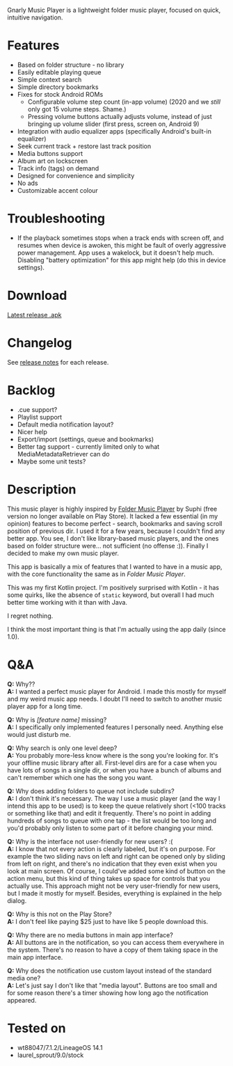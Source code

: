 Gnarly Music Player is a lightweight folder music player, focused on quick, intuitive navigation.

# Features #
* Based on folder structure - no library
* Easily editable playing queue
* Simple context search
* Simple directory bookmarks
* Fixes for stock Android ROMs
	* Configurable volume step count (in-app volume) (2020 and we _still_ only got 15 volume steps. Shame.)
	* Pressing volume buttons actually adjusts volume, instead of just bringing up volume slider (first press, screen on, Android 9)
* Integration with audio equalizer apps (specifically Android's built-in equalizer)
* Seek current track + restore last track position
* Media buttons support
* Album art on lockscreen
* Track info (tags) on demand
* Designed for convenience and simplicity
* No ads
* Customizable accent colour

# Troubleshooting #
* If the playback sometimes stops when a track ends with screen off, and resumes when device is awoken, this might be fault of overly aggressive power management. App uses a wakelock, but it doesn't help much. Disabling "battery optimization" for this app might help (do this in device settings).

# Download #
[Latest release .apk](https://github.com/szycikm/GnarlyMusicPlayer/releases/latest)

# Changelog #

See [release notes](https://github.com/szycikm/GnarlyMusicPlayer/releases) for each release.

# Backlog #
* .cue support?
* Playlist support
* Default media notification layout?
* Nicer help
* Export/import (settings, queue and bookmarks)
* Better tag support - currently limited only to what MediaMetadataRetriever can do
* Maybe some unit tests?

# Description #
This music player is highly inspired by [Folder Music Player](https://play.google.com/store/apps/details?id=com.suphi.foldermusicplayerunlocker) by Suphi (free version no longer available on Play Store). It lacked a few essential (in my opinion) features to become perfect - search, bookmarks and saving scroll position of previous dir. I used it for a few years, because I couldn't find any better app. You see, I don't like library-based music players, and the ones based on folder structure were... not sufficient (no offense :)). Finally I decided to make my own music player.

This app is basically a mix of features that I wanted to have in a music app, with the core functionality the same as in _Folder Music Player_.

This was my first Kotlin project. I'm positively surprised with Kotlin - it has some quirks, like the absence of `static` keyword, but overall I had much better time working with it than with Java.

I regret nothing.

I think the most important thing is that I'm actually using the app daily (since 1.0).

# Q&A #

**Q:** Why??  
**A:** I wanted a perfect music player for Android. I made this mostly for myself and my weird music app needs. I doubt I'll need to switch to another music player app for a long time.

**Q:** Why is _[feature name]_ missing?  
**A:** I specifically only implemented features I personally need. Anything else would just disturb me.

**Q:** Why search is only one level deep?  
**A:** You probably more-less know where is the song you're looking for. It's your offline music library after all. First-level dirs are for a case when you have lots of songs in a single dir, or when you have a bunch of albums and can't remember which one has the song you want.

**Q:** Why does adding folders to queue not include subdirs?  
**A:** I don't think it's necessary. The way I use a music player (and the way I intend this app to be used) is to keep the queue relatively short (<100 tracks or something like that) and edit it frequently. There's no point in adding hundreds of songs to queue with one tap - the list would be too long and you'd probably only listen to some part of it before changing your mind.

**Q:** Why is the interface not user-friendly for new users? :(  
**A:** I know that not every action is clearly labeled, but it's on purpose. For example the two sliding navs on left and right can be opened only by sliding from left on right, and there's no indication that they even exist when you look at main screen. Of course, I could've added some kind of button on the action menu, but this kind of thing takes up space for controls that you actually use. This approach might not be very user-friendly for new users, but I made it mostly for myself. Besides, everything is explained in the help dialog.

**Q:** Why is this not on the Play Store?  
**A:** I don't feel like paying $25 just to have like 5 people download this.

**Q:** Why there are no media buttons in main app interface?  
**A:** All buttons are in the notification, so you can access them everywhere in the system. There's no reason to have a copy of them taking space in the main app interface.

**Q:** Why does the notification use custom layout instead of the standard media one?  
**A:** Let's just say I don't like that "media layout". Buttons are too small and for some reason there's a timer showing how long ago the notification appeared.

# Tested on #
* wt88047/7.1.2/LineageOS 14.1
* laurel_sprout/9.0/stock
